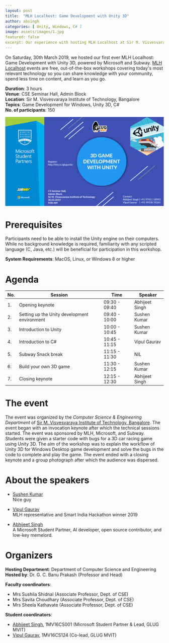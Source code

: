 ```yaml
---
layout: post
title:  "MLH Localhost: Game Development with Unity 3D"
author: absingh
categories: [ Unity, Windows, C# ]
image: assets/images/1.jpg
featured: false
excerpt: Our experience with hosting MLH Localhost at Sir M. Visvesvaraya Institute of Technology, Bangalore, in association with Microsoft and Subway.
---
```

On Saturday, 30th March 2019, we hosted our first ever MLH Localhost: Game Development with Unity 3D, powered by Microsoft and Subway. [MLH Localhost](https://localhost.mlh.io/) events are free, out-of-the-box workshops covering today's most relevant technology so you can share knowledge with your community, spend less time on content, and learn as you go.

**Duration**: 3 hours  
**Venue**: CSE Seminar Hall, Admin Block  
**Location**: Sir M. Visvesvaraya Institute of Technology, Bangalore  
**Topics**: Game Development for Windows, Unity 3D, C#  
**No. of participants**: 150

![](/assets/images/unity3d/poster.jpg)

# Prerequisites
Participants need to be able to install the Unity engine on their computers. While no background knowledge is required, familiarity with any scripted language (C, Java, etc.) will be beneficial for participation in this workshop.

**System Requirements**: MacOS, Linux, or Windows 8 or higher

# Agenda

| No. | Session | Time | Speaker |
|-----|---------|------|---------|
|  1. | Opening keynote  | 09:30 - 09:40  | Abhijeet Singh |
|  2. | Setting up the Unity development environment  | 09:40 - 10:00  | Sushen Kumar |
|  3. | Introduction to Unity | 10:00 - 10:45 | Sushen Kumar |
|  4. | Introduction to C# | 10:45 - 11:15 | Vipul Gaurav |
|  5. | Subway Snack break | 11:15 - 11:30 | NIL |
|  6. | Build your own 3D game | 11:30 - 12:15 | Sushen Kumar |
|  7. | Closing keynote | 12:15 - 12:30 | Abhijeet Singh |
  

# The event

The event was organized by the *Computer Science & Engineering Department* of [Sir M. Visvesvaraya Institute of Technology, Bangalore](http://sirmvit.edu). The event began with an invocation keynote after which the technical sessions started. The event was sponsored by MLH, Microsoft, and Subway. Students were given a starter code with bugs for a 3D car racing game using Unity 3D. The aim of the workshop was to explain the workflow of Unity 3D for Windows Desktop game development and solve the bugs in the code to complete and play the game. The event ended with a closing keynote and a group photograph after which the audience was dispersed.

# About the speakers

- [Sushen Kumar]()  
    Nice guy

- [Vipul Gaurav](https://www.linkedin.com/in/vipul-gaurav/)  
    MLH representative and Smart India Hackathon winner 2019

- [Abhijeet Singh](http://absingh.com/)  
    A Microsoft Student Partner, AI developer, open source contributor, and low-key memelord.

# Organizers
**Hosting Department**: Department of Computer Science and Engineering  
**Hosted by**: Dr. G. C. Banu Prakash (Professor and Head)  

**Faculty coordinators**:
- Mrs Sushila Shidnal (Associate Professor, Dept. of CSE)
- Mrs Savita Choudhary (Associate Professor, Dept. of CSE)
- Mrs Sheela Kathavate (Associate Professor, Dept. of CSE)

**Student coordinators**:
- [Abhijeet Singh](http://absingh.com), 1MV16CS001 (Microsoft Student Partner & Lead, GLUG MVIT)
- [Vipul Gaurav](https://www.linkedin.com/in/vipul-gaurav/), 1MV16CS124 (Co-lead, GLUG MVIT)
